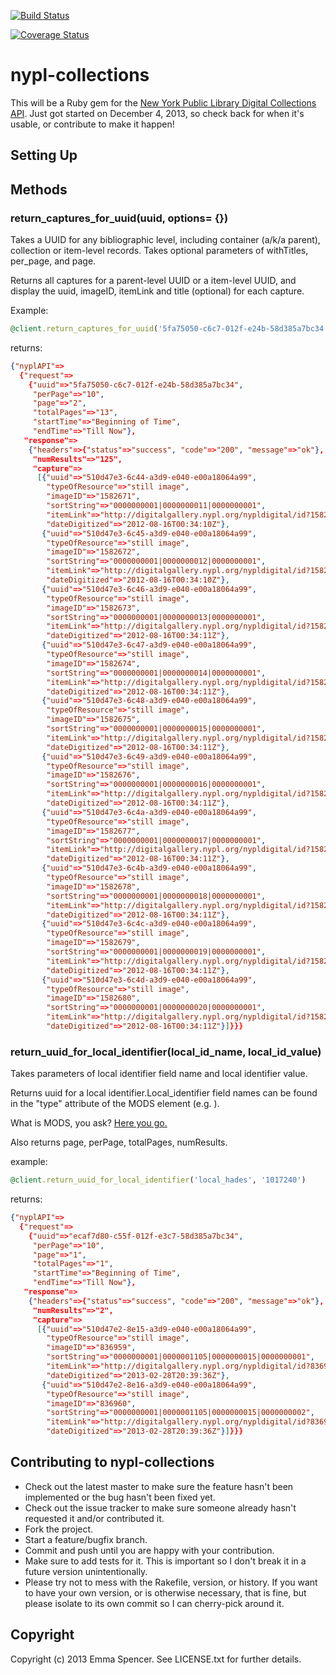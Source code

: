 [![Build Status](https://travis-ci.org/enspencer/nypl-collections.png?branch=master)](https://travis-ci.org/enspencer/nypl-collections)

[![Coverage Status](https://coveralls.io/repos/enspencer/nypl-collections/badge.png)](https://coveralls.io/r/enspencer/nypl-collections)

# nypl-collections

This will be a Ruby gem for the [New York Public Library Digital Collections API](http://api.repo.nypl.org/). Just got started on December 4, 2013, so check back for when it's usable, or contribute to make it happen!

## Setting Up

## Methods

### return_captures_for_uuid(uuid, options= {})
Takes a UUID for any bibliographic level, including container (a/k/a parent), collection or item-level records. Takes optional parameters of withTitles, per_page, and page.

Returns all captures for a parent-level UUID or a item-level UUID, and display the uuid, imageID, itemLink and title (optional) for each capture.

Example:

```ruby
@client.return_captures_for_uuid('5fa75050-c6c7-012f-e24b-58d385a7bc34', per_page: '10', page: '2')
```

returns:
```json
{"nyplAPI"=>
  {"request"=>
    {"uuid"=>"5fa75050-c6c7-012f-e24b-58d385a7bc34",
     "perPage"=>"10",
     "page"=>"2",
     "totalPages"=>"13",
     "startTime"=>"Beginning of Time",
     "endTime"=>"Till Now"},
   "response"=>
    {"headers"=>{"status"=>"success", "code"=>"200", "message"=>"ok"},
     "numResults"=>"125",
     "capture"=>
      [{"uuid"=>"510d47e3-6c44-a3d9-e040-e00a18064a99",
        "typeOfResource"=>"still image",
        "imageID"=>"1582671",
        "sortString"=>"0000000001|0000000011|0000000001",
        "itemLink"=>"http://digitalgallery.nypl.org/nypldigital/id?1582671",
        "dateDigitized"=>"2012-08-16T00:34:10Z"},
       {"uuid"=>"510d47e3-6c45-a3d9-e040-e00a18064a99",
        "typeOfResource"=>"still image",
        "imageID"=>"1582672",
        "sortString"=>"0000000001|0000000012|0000000001",
        "itemLink"=>"http://digitalgallery.nypl.org/nypldigital/id?1582672",
        "dateDigitized"=>"2012-08-16T00:34:10Z"},
       {"uuid"=>"510d47e3-6c46-a3d9-e040-e00a18064a99",
        "typeOfResource"=>"still image",
        "imageID"=>"1582673",
        "sortString"=>"0000000001|0000000013|0000000001",
        "itemLink"=>"http://digitalgallery.nypl.org/nypldigital/id?1582673",
        "dateDigitized"=>"2012-08-16T00:34:11Z"},
       {"uuid"=>"510d47e3-6c47-a3d9-e040-e00a18064a99",
        "typeOfResource"=>"still image",
        "imageID"=>"1582674",
        "sortString"=>"0000000001|0000000014|0000000001",
        "itemLink"=>"http://digitalgallery.nypl.org/nypldigital/id?1582674",
        "dateDigitized"=>"2012-08-16T00:34:11Z"},
       {"uuid"=>"510d47e3-6c48-a3d9-e040-e00a18064a99",
        "typeOfResource"=>"still image",
        "imageID"=>"1582675",
        "sortString"=>"0000000001|0000000015|0000000001",
        "itemLink"=>"http://digitalgallery.nypl.org/nypldigital/id?1582675",
        "dateDigitized"=>"2012-08-16T00:34:11Z"},
       {"uuid"=>"510d47e3-6c49-a3d9-e040-e00a18064a99",
        "typeOfResource"=>"still image",
        "imageID"=>"1582676",
        "sortString"=>"0000000001|0000000016|0000000001",
        "itemLink"=>"http://digitalgallery.nypl.org/nypldigital/id?1582676",
        "dateDigitized"=>"2012-08-16T00:34:11Z"},
       {"uuid"=>"510d47e3-6c4a-a3d9-e040-e00a18064a99",
        "typeOfResource"=>"still image",
        "imageID"=>"1582677",
        "sortString"=>"0000000001|0000000017|0000000001",
        "itemLink"=>"http://digitalgallery.nypl.org/nypldigital/id?1582677",
        "dateDigitized"=>"2012-08-16T00:34:11Z"},
       {"uuid"=>"510d47e3-6c4b-a3d9-e040-e00a18064a99",
        "typeOfResource"=>"still image",
        "imageID"=>"1582678",
        "sortString"=>"0000000001|0000000018|0000000001",
        "itemLink"=>"http://digitalgallery.nypl.org/nypldigital/id?1582678",
        "dateDigitized"=>"2012-08-16T00:34:11Z"},
       {"uuid"=>"510d47e3-6c4c-a3d9-e040-e00a18064a99",
        "typeOfResource"=>"still image",
        "imageID"=>"1582679",
        "sortString"=>"0000000001|0000000019|0000000001",
        "itemLink"=>"http://digitalgallery.nypl.org/nypldigital/id?1582679",
        "dateDigitized"=>"2012-08-16T00:34:11Z"},
       {"uuid"=>"510d47e3-6c4d-a3d9-e040-e00a18064a99",
        "typeOfResource"=>"still image",
        "imageID"=>"1582680",
        "sortString"=>"0000000001|0000000020|0000000001",
        "itemLink"=>"http://digitalgallery.nypl.org/nypldigital/id?1582680",
        "dateDigitized"=>"2012-08-16T00:34:11Z"}]}}}
```
### return_uuid_for_local_identifier(local_id_name, local_id_value)

Takes parameters of local identifier field name and local identifier value.

Returns uuid for a local identifier.Local_identifier field names can be found in the "type" attribute of the MODS <identifier> element (e.g. <identifier type="local_[identifier-field-name]">).

What is MODS, you ask? [Here you go.](http://www.loc.gov/standards/mods/)

Also returns page, perPage, totalPages, numResults.

example: 
```ruby
@client.return_uuid_for_local_identifier('local_hades', '1017240')
```

returns:
```json
{"nyplAPI"=>
  {"request"=>
    {"uuid"=>"ecaf7d80-c55f-012f-e3c7-58d385a7bc34",
     "perPage"=>"10",
     "page"=>"1",
     "totalPages"=>"1",
     "startTime"=>"Beginning of Time",
     "endTime"=>"Till Now"},
   "response"=>
    {"headers"=>{"status"=>"success", "code"=>"200", "message"=>"ok"},
     "numResults"=>"2",
     "capture"=>
      [{"uuid"=>"510d47e2-8e15-a3d9-e040-e00a18064a99",
        "typeOfResource"=>"still image",
        "imageID"=>"836959",
        "sortString"=>"0000000001|0000001105|0000000015|0000000001",
        "itemLink"=>"http://digitalgallery.nypl.org/nypldigital/id?836959",
        "dateDigitized"=>"2013-02-28T20:39:36Z"},
       {"uuid"=>"510d47e2-8e16-a3d9-e040-e00a18064a99",
        "typeOfResource"=>"still image",
        "imageID"=>"836960",
        "sortString"=>"0000000001|0000001105|0000000015|0000000002",
        "itemLink"=>"http://digitalgallery.nypl.org/nypldigital/id?836960",
        "dateDigitized"=>"2013-02-28T20:39:36Z"}]}}}
```

## Contributing to nypl-collections
 
* Check out the latest master to make sure the feature hasn't been implemented or the bug hasn't been fixed yet.
* Check out the issue tracker to make sure someone already hasn't requested it and/or contributed it.
* Fork the project.
* Start a feature/bugfix branch.
* Commit and push until you are happy with your contribution.
* Make sure to add tests for it. This is important so I don't break it in a future version unintentionally.
* Please try not to mess with the Rakefile, version, or history. If you want to have your own version, or is otherwise necessary, that is fine, but please isolate to its own commit so I can cherry-pick around it.

## Copyright

Copyright (c) 2013 Emma Spencer. See LICENSE.txt for
further details.

